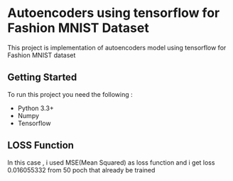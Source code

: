 # Autoencoders using tensorflow for Fashion MNIST Dataset

This project is implementation of autoencoders model using tensorflow for Fashion MNIST dataset

## Getting Started

To run this project you need the following : 
* Python 3.3+
* Numpy
* Tensorflow

## LOSS Function

In this case , i used MSE(Mean Squared) as loss function and i get loss 0.016055332 from 50 poch that already be trained 